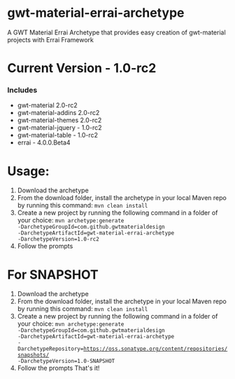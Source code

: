 # gwt-material-errai-archetype
A GWT Material Errai Archetype that provides easy creation of gwt-material projects with Errai Framework

# Current Version - 1.0-rc2
### Includes
- gwt-material 2.0-rc2
- gwt-material-addins 2.0-rc2
- gwt-material-themes 2.0-rc2
- gwt-material-jquery - 1.0-rc2
- gwt-material-table - 1.0-rc2
- errai - 4.0.0.Beta4

# Usage:
1. Download the archetype
2. From the download folder, install the archetype in your local Maven repo by running this command: <code>mvn clean install</code>
3. Create a new project by running the following command in a folder of your choice: <code>mvn archetype:generate -DarchetypeGroupId=com.github.gwtmaterialdesign -DarchetypeArtifactId=gwt-material-errai-archetype -DarchetypeVersion=1.0-rc2</code>
4. Follow the prompts

# For SNAPSHOT
1. Download the archetype
2. From the download folder, install the archetype in your local Maven repo by running this command: <code>mvn clean install</code>
3. Create a new project by running the following command in a folder of your choice: <code>mvn archetype:generate -DarchetypeGroupId=com.github.gwtmaterialdesign -DarchetypeArtifactId=gwt-material-errai-archetype -DarchetypeRepository=https://oss.sonatype.org/content/repositories/snapshots/ -DarchetypeVersion=1.0-SNAPSHOT</code>
4. Follow the prompts
That's it!
